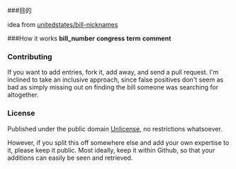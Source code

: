 ###目的

idea from [unitedstates/bill-nicknames](/unitedstates/bill-nicknames)

###How it works
**bill_number**
**congress**
**term**
**comment**

### Contributing

If you want to add entries, fork it, add away, and send a pull request. I'm inclined to take an inclusive approach, since false positives don't seem as bad as simply missing out on finding the bill someone was searching for altogether.

### License

Published under the public domain [Unlicense](/g0v/bill-nicknames/blob/master/LICENSE), no restrictions whatsoever.

However, if you split this off somewhere else and add your own expertise to it, please keep it public. Most ideally, keep it within Github, so that your additions can easily be seen and retrieved.